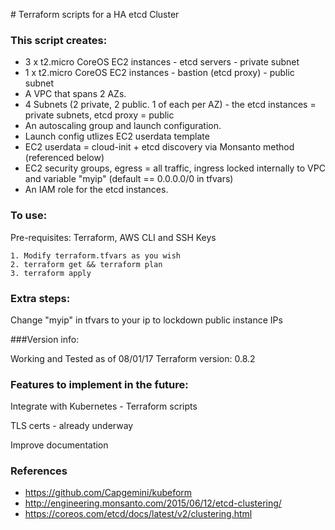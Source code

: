 # Terraform scripts for a HA etcd Cluster

### This script creates:

- 3 x t2.micro CoreOS EC2 instances - etcd servers - private subnet
- 1 x t2.micro CoreOS EC2 instances - bastion (etcd proxy) - public subnet
- A VPC that spans 2 AZs.
- 4 Subnets (2 private, 2 public. 1 of each per AZ) - the etcd instances = private subnets, etcd proxy = public
- An autoscaling group and launch configuration.
- Launch config utlizes EC2 userdata template
- EC2 userdata = cloud-init + etcd discovery via Monsanto method (referenced below)
- EC2 security groups, egress = all traffic, ingress locked internally to VPC and variable "myip" (default == 0.0.0.0/0 in tfvars)
- An IAM role for the etcd instances.

### To use:

Pre-requisites: Terraform, AWS CLI and SSH Keys

```
1. Modify terraform.tfvars as you wish
2. terraform get && terraform plan
3. terraform apply
```

### Extra steps:

Change "myip" in tfvars to your ip to lockdown public instance IPs

###Version info:

 Working and Tested as of 08/01/17
 Terraform version: 0.8.2

### Features to implement in the future:

Integrate with Kubernetes - Terraform scripts

TLS certs - already underway

Improve documentation

### References

- https://github.com/Capgemini/kubeform
- http://engineering.monsanto.com/2015/06/12/etcd-clustering/
- https://coreos.com/etcd/docs/latest/v2/clustering.html
